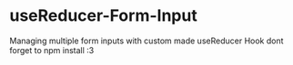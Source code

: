 # useReducer-Form-Input
Managing multiple form inputs with custom made useReducer Hook
dont forget to npm install :3
